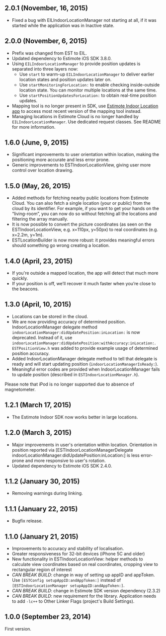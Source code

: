 ## 2.0.1 (November, 16, 2015)
- Fixed a bug with EILIndoorLocationManager not starting at all, if it was started while the application was in Inactive state.

## 2.0.0 (November, 6, 2015)
- Prefix was changed from EST to EIL.
- Updated dependency to Estimote iOS SDK 3.8.0.
- Using `EILIndoorLocationManager` to provide position updates is separated into three layers now:
  - Use `start` to warm-up `EILIndoorLocationManager` to deliver earlier location states and position updates later on.
  - Use `startMonitoringForLocation:` to enable checking inside-outside location state. You can monitor multiple locations at the same time.
  - Use `startPositionUpdatesForLocation:` to obtain real-time position updates. 
- Mapping tool is no longer present in SDK, use [Estimote Indoor Location app](https://itunes.apple.com/us/app/estimote-indoor-location/id963704810?mt=8) to access most recent version of the mapping tool instead.
- Managing locations in Estimote Cloud is no longer handled by `EILIndoorLocationManager`. Use dedicated request classes. See README for more information.

## 1.6.0 (June, 9, 2015)
- Significant improvements to user orientation within location, making the positioning more accurate and less error prone.
- Generic improvements to ESTIndoorLocationView, giving user more control over location drawing.

## 1.5.0 (May, 26, 2015)
- Added methods for fetching nearby public locations from Estimote Cloud. You can also fetch a single location (your or public) from the cloud by its identifier. For example, if you want to get your hands on the “living-room”, you can now do so without fetching all the locations and filtering the array manually.
- It is now possible to convert the picture coordinates (as seen on the ESTIndoorLocationView, e.g. x=110px, y=50px) to real coordinates (e.g. x=2.2m, y=1m).
- ESTLocationBuilder is now more robust: it provides meaningful errors should something go wrong creating a location.

## 1.4.0 (April, 23, 2015)
- If you're outside a mapped location, the app will detect that much more quickly.
- If your position is off, we’ll recover it much faster when you’re close to the beacons.

## 1.3.0 (April, 10, 2015)
 - Locations can be stored in the cloud.
 - We are now providing accuracy of determined position. IndoorLocationManager delegate method `indoorLocationManager:didUpdatePosition:inLocation:` is now deprecated. Instead of it, use `indoorLocationManager:didUpdatePosition:withAccuracy:inLocation:`. `ESTPositionView.h` was added to provide example usage of determined position accuracy.
 - Added IndoorLocationManager delegate method to tell that delegate is ready and will start updating position (`indoorLocationManagerIsReady:`).
 - Meaningful error codes are provided when IndoorLocationManager fails to update position (described in `ESTIndoorLocationManager.h`).

Please note that iPod is no longer supported due to absence of magnetometer.

## 1.2.1 (March 17, 2015)
 - The Estimote Indoor SDK now works better in large locations.

## 1.2.0 (March 3, 2015)

 - Major improvements in user's orientation within location. Orientation in position reported via  [ESTIndoorLocationManagerDelegate indoorLocationManager:didUpdatePosition:inLocation:] is less error-prone and more responsive to user's rotation.
 - Updated dependency to Estimote iOS SDK 2.4.0.

## 1.1.2 (January 30, 2015)

 - Removing warnings during linking.

## 1.1.1 (January 22, 2015)

 - Bugfix release.

## 1.1.0 (January 21, 2015)

 - Improvements to accuracy and stability of localisation.
 - Greater responsiveness for 32-bit devices (iPhone 5C and older)
 - New functionality in ESTIndoorLocationView: helper methods to calculate view coordinates based on real coordinates, cropping view to rectangular region of interest
 - _CAN BREAK BUILD_: change in way of setting up appID and appToken. Use `[ESTConfig setupAppID:andAppToken:]` instead of `[ESTIndoorLocationManager setupAppID:andAppToken:]`. 
 - _CAN BREAK BUILD_: change in Estimote SDK version dependency (2.3.2)
 - _CAN BREAK BUILD_: new requirement for the library. Application needs to add `-lc++` to Other Linker Flags (project's Build Settings).

## 1.0.0 (September 23, 2014)

First version.

